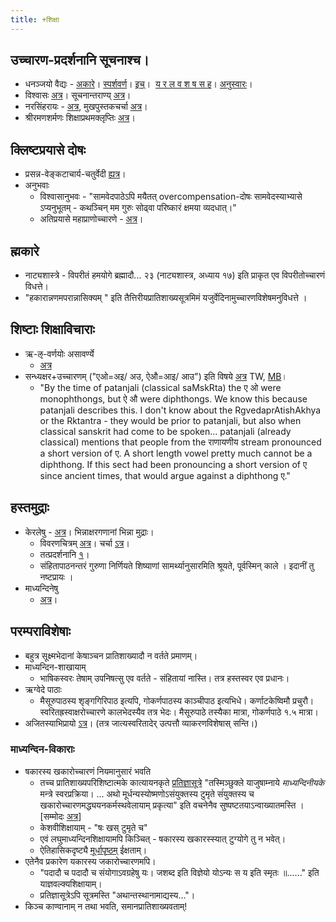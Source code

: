 ```yaml
---
title: +शिक्षा
---
```


## उच्चारण-प्रदर्शनानि सूचनाश्च।
- धनञ्जयो वैद्यः \- [अकारे](http://deejayvaidya.tumblr.com/post/42275194921/sanskrit-pronunciation-podcast-1-introduction)। [स्पर्शवर्ण](http://deejayvaidya.tumblr.com/post/42275304138/sanskrit-pronunciation-podcast-2-the-stop)। [इच्](http://deejayvaidya.tumblr.com/post/42275475669/sanskrit-pronunciation-podcast-3-the-vowels)।  [य र ल व श ष स ह](http://deejayvaidya.tumblr.com/post/42427396743/sanskrit-pronunciation-podcast-4-the-semivowels)। [अनुस्वारः](http://deejayvaidya.tumblr.com/post/42427477788/sanskrit-pronunciation-podcast-5-anusvara-the)।
- विश्वासः [अत्र](https://goo.gl/htvxdN)। सूचनान्तराण्य् [अत्र](https://sanskrit.github.io/projects/audio/mbh-audio/how.html#expected-recording-quality)।
- नरसिंहरायः \- [अत्र](https://www.youtube.com/watch?v=cMhe2QgDm28), मुखपुस्तकचर्चा [अत्र](https://www.facebook.com/pvr108/posts/10153038114188284?pnref=story)। 
- श्रीरमणशर्मणः शिक्षाप्रथमक्लृप्तिः [अत्र](https://docs.google.com/viewer?a=v&pid=sites&srcid=ZGVmYXVsdGRvbWFpbnxqYW1hZGFnbml8Z3g6MjQ2OTU1MTg0YTUwOTFkMg)।

## क्लिष्टप्रयासे दोषः
- प्रसन्न-वेङ्कटाचार्य-चतुर्वेदी [ह्यत्र](https://www.youtube.com/watch?v=xpxZY9XEIs4&feature=youtu.be&t=2135)।
- अनुभवाः
  - विश्वासानुभवः - "सामवेदपाठेऽपि मयैतत् overcompensation-दोषः सामवेदस्याभ्यासे ऽप्यनुभूतम् - कथञ्चिन् मम गुरुः सोढ्वा परिष्कारं क्षमया व्यदधात्।"
  - अतिप्रयासे महाप्राणोच्चारणे - [अत्र](https://archive.org/details/mahAbhArata-mUla-paThanam-GP-drafts/001-010.mp3)।

## ह्मकारे 
- नाट्यशास्त्रे - विपरीतं हमयोगे ब्रह्मादौ… २३ (नाट्यशास्त्र, अध्याय १७) इति प्राकृत एव विपरीतोच्चारणं विधत्ते।
- "हकारान्नणमपरान्नासिक्यम् " इति तैत्तिरीयप्रातिशाख्यसूत्रमिमं यजुर्वेदिनामुच्चारणविशेषमनुविधत्ते ।

## शिष्टाः शिक्षाविचाराः
- ऋ-ऌ-वर्णयोः असावर्ण्ये
    - [अत्र](https://groups.google.com/forum/#!topic/bvparishat/HuVB9kVGJrI)
- सन्ध्यक्षर+उच्चारणम् ("एओ=अइ/ अउ, ऐऔ=आइ/ आउ") इति विषये [अ](https://twitter.com/sabdavidya/status/733300680241389568?cn=bWVudGlvbg%3D%3D&refsrc=email)[त्र](https://twitter.com/sabdavidya/status/733300680241389568?cn=bWVudGlvbg%3D%3D&refsrc=email) TW, [MB](https://archive.org/stream/LecturesOnPatanjalisVyakaranaMahabhashya1/LecturesMahabhasya#page/n189/mode/2up)।
    - "By the time of patanjali (classical saMskRta) the ए ओ were monophthongs, but ऐ औ were diphthongs. We know this because patanjali describes this. I don't know about the RgvedaprAtishAkhya or the Rktantra - they would be prior to patanjali, but also when classical sanskrit had come to be spoken... patanjali (already classical) mentions that people from the राणायणीय stream pronounced a short version of ए. A short length vowel pretty much cannot be a diphthong. If this sect had been pronouncing a short version of ए since ancient times, that would argue against a diphthong ए." 

## हस्तमुद्राः  
- केरलेषु \- [अत्र](http://ignca.nic.in/vedic_heritage/Mudra_Tradition_Vedic_Recitation_Kerala.pdf)। भिन्नाक्षरगणानां भिन्ना मुद्राः।
    - विवरणचित्रम् [अत्र](https://www.youtube.com/watch?v=ePdD7Nv3Jxg&noredirect=1)। चर्चा [ऽत्र](https://www.facebook.com/narayan.namboodiri.3/posts/976482902438179?comment_id=976487975771005&reply_comment_id=976609705758832&offset=0&total_comments=4&notif_t=feed_comment_reply)।
    - तत्प्रदर्शनानि [१](https://www.youtube.com/watch?v=TmEyYPGKpG8&feature=youtu.be)।
    - संहितापाठनन्तरं गुरुणा निर्णियते शिष्याणां सामर्थ्यानुसारमिति श्रूयते, पूर्वस्मिन् काले । इदानीं तु नष्टप्रायः ।
- माध्यन्दिनेषु
    - [अत्र](https://www.youtube.com/watch?v=y_C6H6b5xTI&feature=youtu.be)।  

## परम्पराविशेषाः
- बहुत्र सूक्ष्मभेदानां केषाञ्चन प्रातिशाख्यादौ न वर्तते प्रमाणम्।
- माध्यन्दिन-शाखायाम्
    - भाषिकस्वरः तेषाम् उपनिषत्सु एव वर्तते \- संहितायां नास्ति। तत्र हस्तस्वर एव प्रधानः।
- ऋग्वेदे पाठाः
  - मैसूरुपाठस्य शृङ्गगिरिपाठ इत्यपि, गोकर्णपाठस्य काञ्चीपाठ इत्यभिधे। कर्णाटकेष्विमौ प्रचुरौ। स्वरितह्रस्वाक्षरोच्चारणे कालभेदस्यैव तत्र भेदः। मैसूरुपाठे तस्यैका मात्रा, गोकर्णपाठे १.५ मात्रा।          
- अजितस्याभिप्रायो [ऽत्र](https://dl.dropboxusercontent.com/u/9716392/aupasana.com/publications/VedicAccents2.pdf)। (तत्र जात्यस्वरितादेर् उत्पत्तौ व्याकरणविशेषास् सन्ति।)

### माध्यन्दिन-विकाराः
- षकारस्य खकारोच्चारणं नियमानुसारं भवति
    - तच्च प्रातिशाख्यपरिशिष्टात्मके कात्यायनकृते [प्रतिज्ञासूत्रे](http://vedicreserve.mum.edu/shiksha/pratijna_sutram.pdf) "तस्मिञ्छुक्ले याजुषाम्नाये _माध्यन्दिनीयके_ मन्त्रे स्वरप्रक्रिया। ... अथो मूर्धन्यस्योष्मणोऽसंयुक्तस्य टुमृते संंयुक्तस्य च खकारोच्चारणमद्ध्ययनकर्मस्थवेलायाम् प्रकृत्या" इति वचनेनैव सुष्पष्टतयाऽन्वाख्यातमस्ति । \[सम्मोदः [अत्र](https://twitter.com/sammodacharya/status/953073357037031424)\]
    - केशवीशिक्षायाम् - "षः खस् टुमृते च"
    - एवं लघुमाध्यन्दिनशिक्षायामपि किञ्चित् - षकारस्य खकारस्स्यात् टुग्योगे तु न भवेत्।
    - ऐतिहासिकदृष्ट्यै [मूर्धापृष्ठम्](../mUrdhA/) ईक्षताम्।
- एतेनैव प्रकारेण यकारस्य जकारोच्चारणमपि।
    - "पदादौ च पदादौ च संयोगाऽवग्रहेषु यः। जशब्द इति विज्ञेयो योऽन्यः स य इति स्मृतः ॥......" इति याज्ञवल्क्यशिक्षायाम्।
    - प्रतिज्ञासूत्रेऽपि सूत्रमस्ति "अथान्तस्थानामाद्यस्य..."।
- किञ्च काण्वानाम् न तथा भवति, समानप्रातिशाख्यवताम्!  

